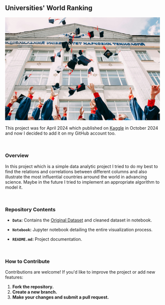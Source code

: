## Universities' World Ranking
[![](Image.jpg)](https://unsplash.com/photos/group-of-fresh-graduates-students-throwing-their-academic-hat-in-the-air-8CqDvPuo_kI)

This project was for April 2024 which published on [Kaggle](https://www.kaggle.com/code/soroushesnaashari/universities-world-ranking) in October 2024 and now I decided to add it on my GitHub account too.

<br>

### Overview
In this project which is a simple data analytic project I tried to do my best to find the relations and correlations between different columns and also illustrate the most influential countries arround the world in advancing science.
Maybe in the future I tried to implement an appropriate algorithm to model it.

<br>

### Repository Contents

- **`Data`:** Contains the [Original Dataset](https://www.kaggle.com/datasets/alifarajnia/eighteen-nineteen-university-datasets) and cleaned dataset in notebook.

- **`Notebook`:** Jupyter notebook detailing the entire visualization process.

- **`README.md`:** Project documentation.

<br>

### How to Contribute
Contributions are welcome! If you'd like to improve the project or add new features:

1. **Fork the repository.**
2. **Create a new branch.**
3. **Make your changes and submit a pull request.**
